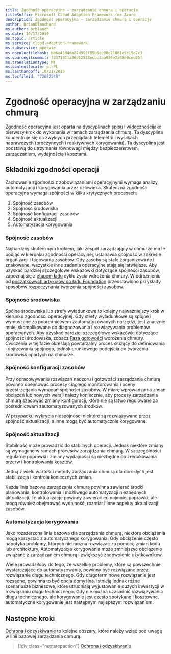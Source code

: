 ```yaml
---
title: Zgodność operacyjna — zarządzanie chmurą i operacje
titleSuffix: Microsoft Cloud Adoption Framework for Azure
description: Zgodność operacyjna — zarządzanie chmurą i operacje
author: BrianBlanchard
ms.author: brblanch
ms.date: 10/17/2019
ms.topic: article
ms.service: cloud-adoption-framework
ms.subservice: operate
ms.openlocfilehash: bb6e4584da87d992f85b6ce90e21081c9c19d7c3
ms.sourcegitcommit: f3371811a36e12533ecbc3aa936e2a68e0cee25f
ms.translationtype: MT
ms.contentlocale: pl-PL
ms.lasthandoff: 10/21/2019
ms.locfileid: "72682548"
---
```

# <a name="operational-compliance-in-cloud-management"></a>Zgodność operacyjna w zarządzaniu chmurą

Zgodność operacyjna jest oparta na dyscyplinach [spisu i widoczności](./inventory.md)jako pierwszy krok do wykonania w ramach zarządzania chmurą. Ta dyscyplina koncentruje się na zwykłych przeglądach telemetrii i wysiłkach naprawczych (proczynnych i reaktywnych korygowaniu). Ta dyscyplina jest podstawą do utrzymania równowagi między bezpieczeństwem, zarządzaniem, wydajnością i kosztami.

## <a name="components-of-operations-compliance"></a>Składniki zgodności operacji

Zachowanie zgodności z zobowiązaniami operacyjnymi wymaga analizy, automatyzacji i korygowania przez człowieka. Skuteczna zgodność operacyjna wymaga spójności w kilku krytycznych procesach:

1. Spójność zasobów
2. Spójność środowiska
3. Spójność konfiguracji zasobów
4. Spójność aktualizacji
5. Automatyzacja korygowania

### <a name="resource-consistency"></a>Spójność zasobów

Najbardziej skutecznym krokiem, jaki zespół zarządzający w chmurze może podjąć w kierunku zgodności operacyjnej, ustanawia spójność w zakresie organizacji i tagowania zasobów. Gdy zasoby są stale zorganizowane i znakowane, wszystkie inne zadania operacyjne stają się łatwiejsze. Aby uzyskać bardziej szczegółowe wskazówki dotyczące spójności zasobów, zapoznaj się z [etapem ładu](../../govern/index.md) cyklu życia wdrożenia chmury. W odróżnieniu od [początkowych artykułów do ładu Foundation](../../govern/initial-foundation.md) przedstawiono przykłady sposobów rozpoczynania tworzenia spójności zasobów.

### <a name="environment-consistency"></a>Spójność środowiska

Spójne środowiska lub strefy wyładunkowe to kolejny najważniejszy krok w kierunku zgodności operacyjnej. Gdy strefy wyładunkowe są spójne i wymuszane za poorednictwem zautomatyzowanych narzędzi, jest znacznie mniej skomplikowane do diagnozowania i rozwiązywania problemów operacyjnych. Aby uzyskać bardziej szczegółowe wskazówki dotyczące spójności środowiska, zobacz [Faza gotowości](../../ready/index.md) wdrożenia chmury. Ćwiczenia w tej fazie określają powtarzalny proces służący do definiowania i dojrzewania spójnego, jednokierunkowego podejścia do tworzenia środowisk opartych na chmurze.

### <a name="resource-configuration-consistency"></a>Spójność konfiguracji zasobów

Przy opracowywaniu rozwiązań nadzoru i gotowości zarządzanie chmurą powinno obejmować procesy ciągłego monitorowania i oceny przestrzegania wymagań spójności zasobów. W miarę wprowadzania zmian obciążeń lub nowych wersji należy koniecznie, aby procesy zarządzania chmurą szacować zmiany konfiguracji, które nie są łatwo regulowane za pośrednictwem zautomatyzowanych środków.

W przypadku wykrycia niespójności niektóre są rozwiązywane przez spójność aktualizacji, a inne mogą być automatycznie korygowane.

### <a name="update-consistency"></a>Spójność aktualizacji

Stabilność może prowadzić do stabilnych operacji. Jednak niektóre zmiany są wymagane w ramach procesów zarządzania chmurą. W szczególności regularne poprawki i zmiany wydajności są niezbędne do zredukowania przerw i kontrolowania kosztów.

Jedną z wielu wartości metody zarządzania chmurą dla dorosłych jest stabilizacja i kontrola koniecznych zmian.

Każda linia bazowa zarządzania chmurą powinna zawierać środki planowania, kontrolowania i możliwego automatyzacji niezbędnych aktualizacji. Te aktualizacje powinny zawierać co najmniej poprawki, ale mogą również obejmować wydajność, rozmiar i inne aspekty aktualizacji zasobów.

### <a name="remediation-automation"></a>Automatyzacja korygowania

Jako rozszerzona linia bazowa dla zarządzania chmurą, niektóre obciążenia mogą korzystać z automatycznego korygowania. Gdy obciążenie często napotyka problemy, których nie można rozwiązać za pomocą zmian kodu lub architektury, Automatyzacja korygowania może zmniejszyć obciążenie związane z zarządzaniem chmurą i zwiększyć zadowolenie użytkowników.

Wiele prowadziłoby do tego, że wszelkie problemy, które są powszechnie wystarczające do automatyzowania, powinny być rozwiązane przez rozwiązanie długu technicznego. Gdy długoterminowe rozwiązanie jest rozsądne, powinna to być opcja domyślna. Istnieją jednak różne scenariusze biznesowe, które utrudniają wyjustowanie dużych inwestycji w rozwiązaniu długu technicznego. Gdy nie można uzasadnić rozwiązywania długu technicznego, ale korygowanie jest często spotykane i kosztowne, automatyczne korygowanie jest następnym najlepszym rozwiązaniem.

## <a name="next-steps"></a>Następne kroki

[Ochrona i odzyskiwanie](./protect.md) to kolejne obszary, które należy wziąć pod uwagę w linii bazowej zarządzania chmurą.

> [!div class="nextstepaction"]
> [Ochrona i odzyskiwanie](./protect.md)
